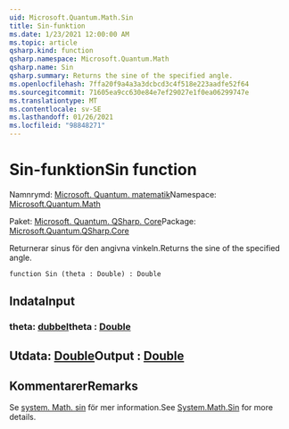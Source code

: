 ```yaml
---
uid: Microsoft.Quantum.Math.Sin
title: Sin-funktion
ms.date: 1/23/2021 12:00:00 AM
ms.topic: article
qsharp.kind: function
qsharp.namespace: Microsoft.Quantum.Math
qsharp.name: Sin
qsharp.summary: Returns the sine of the specified angle.
ms.openlocfilehash: 7ffa20f9a4a3a3dcbcd3c4f518e223aadfe52f64
ms.sourcegitcommit: 71605ea9cc630e84e7ef29027e1f0ea06299747e
ms.translationtype: MT
ms.contentlocale: sv-SE
ms.lasthandoff: 01/26/2021
ms.locfileid: "98848271"
---
```

# <a name="sin-function"></a><span data-ttu-id="812b0-102">Sin-funktion</span><span class="sxs-lookup"><span data-stu-id="812b0-102">Sin function</span></span>

<span data-ttu-id="812b0-103">Namnrymd: [Microsoft. Quantum. matematik](xref:Microsoft.Quantum.Math)</span><span class="sxs-lookup"><span data-stu-id="812b0-103">Namespace: [Microsoft.Quantum.Math](xref:Microsoft.Quantum.Math)</span></span>

<span data-ttu-id="812b0-104">Paket: [Microsoft. Quantum. QSharp. Core](https://nuget.org/packages/Microsoft.Quantum.QSharp.Core)</span><span class="sxs-lookup"><span data-stu-id="812b0-104">Package: [Microsoft.Quantum.QSharp.Core](https://nuget.org/packages/Microsoft.Quantum.QSharp.Core)</span></span>


<span data-ttu-id="812b0-105">Returnerar sinus för den angivna vinkeln.</span><span class="sxs-lookup"><span data-stu-id="812b0-105">Returns the sine of the specified angle.</span></span>

```qsharp
function Sin (theta : Double) : Double
```


## <a name="input"></a><span data-ttu-id="812b0-106">Indata</span><span class="sxs-lookup"><span data-stu-id="812b0-106">Input</span></span>

### <a name="theta--double"></a><span data-ttu-id="812b0-107">theta: [dubbel](xref:microsoft.quantum.lang-ref.double)</span><span class="sxs-lookup"><span data-stu-id="812b0-107">theta : [Double](xref:microsoft.quantum.lang-ref.double)</span></span>





## <a name="output--double"></a><span data-ttu-id="812b0-108">Utdata: [Double](xref:microsoft.quantum.lang-ref.double)</span><span class="sxs-lookup"><span data-stu-id="812b0-108">Output : [Double](xref:microsoft.quantum.lang-ref.double)</span></span>



## <a name="remarks"></a><span data-ttu-id="812b0-109">Kommentarer</span><span class="sxs-lookup"><span data-stu-id="812b0-109">Remarks</span></span>

<span data-ttu-id="812b0-110">Se [system. Math. sin](https://docs.microsoft.com/dotnet/api/system.math.sin) för mer information.</span><span class="sxs-lookup"><span data-stu-id="812b0-110">See [System.Math.Sin](https://docs.microsoft.com/dotnet/api/system.math.sin) for more details.</span></span>